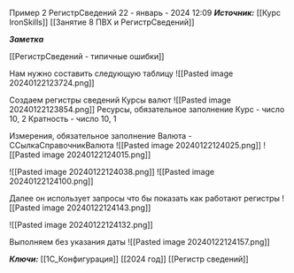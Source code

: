 
Пример 2 РегистрСведений
 22 - январь - 2024  12:09 
***Источник:***  [[Курс IronSkills]] [[Занятие 8 ПВХ и РегистрСведений]]

***Заметка***  

[[РегистрСведений - типичные ошибки]]

Нам нужно составить следующую таблицу
![[Pasted image 20240122123724.png]]

Создаем регистры сведений
Курсы валют
![[Pasted image 20240122123854.png]]
Ресурсы, обязательное заполнение
Курс - число 10, 2
Кратность  - число 10,  1

Измерения, обязательное заполнение
Валюта - ССылкаСправочникВалюта
![[Pasted image 20240122124025.png]]
![[Pasted image 20240122124015.png]]

![[Pasted image 20240122124038.png]]
![[Pasted image 20240122124100.png]]

Далее он использует запросы что бы показать как работают регистры
![[Pasted image 20240122124143.png]]

![[Pasted image 20240122124132.png]]

Выполняем без указания даты 
![[Pasted image 20240122124157.png]]


***Ключи:*** [[1С_Конфигурация]] [[2024 год]] [[Регистр сведений]]